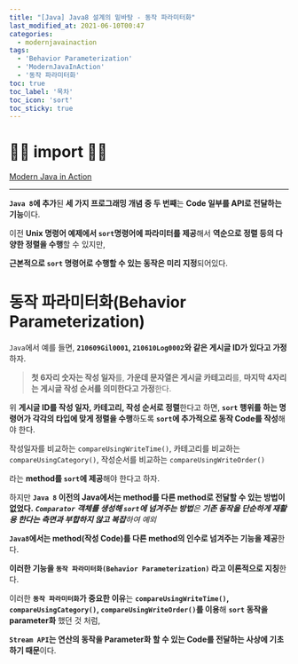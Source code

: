 ```yaml
---
title: "[Java] Java8 설계의 밑바탕 - 동작 파라미터화"
last_modified_at: 2021-06-10T00:47
categories: 
  - modernjavainaction
tags: 
  - 'Behavior Parameterization' 
  - 'ModernJavaInAction' 
  - '동작 파라미터화'
toc: true
toc_label: '목차'
toc_icon: 'sort'
toc_sticky: true
---
```

# 🙆‍♂️ import 🙇‍♂️

[Modern Java in Action](http://www.kyobobook.co.kr/product/detailViewEng.laf?ejkGb=BNT&mallGb=ENG&barcode=9781617293566)

---

**`Java 8`에 추가**된 **세 가지 프로그래밍 개념 중 두 번째**는 **Code 일부를 API로 전달하는 기능**이다.

이전 **Unix 명령어 예제에서 `sort`명령어에 파라미터를 제공**해서 **역순으로 정렬 등의 다양한 정렬을 수행**할 수 있지만, 

**근본적으로 `sort` 명령어로 수행할 수 있는 동작은 미리 지정**되어있다.

# 동작 파라미터화(Behavior Parameterization)

`Java`에서 예를 들면, **`210609Gil0001`, `210610Log0002`와 같은 게시글 ID가 있다고 가정**하자. 

> **첫 6자리 숫자는 작성 일자**를, 
**가운데 문자열은 게시글 카테고리**를, 
**마지막 4자리는 게시글 작성 순서를 의미한다고 가정**한다.

위 **게시글 ID를 작성 일자, 카테고리, 작성 순서로 정렬**한다고 하면,
**`sort` 행위를 하는 명령어가 각각의 타입에 맞게 정렬을 수행**하도록 **`sort`에 추가적으로 동작 Code를 작성**해야 한다.

작성일자를 비교하는 `compareUsingWriteTime()`,
카테고리를 비교하는 `compareUsingCategory()`,
작성순서를 비교하는 `compareUsingWriteOrder()`

라는 **method를 `sort`에 제공**해야 한다고 하자.


하지만 **`Java 8` 이전의 Java에서는 method를 다른 method로 전달할 수 있는 방법이 없었다.**
_**`Comparator` 객체를 생성해 `sort`에 넘겨주는 방법**은 **기존 동작을 단순하게 재활용 한다는 측면과 부합하지 않고 복잡**하여 예외_

**`Java8`에서는 method(작성 Code)를 다른 method의 인수로 넘겨주는 기능을 제공**한다.

**이러한 기능을 `동작 파라미터화(Behavior Parameterization)` 라고 이론적으로 지칭**한다.

이러한 **`동작 파라미터화`가 중요한 이유**는 **`compareUsingWriteTime()`, `compareUsingCategory()`, `compareUsingWriteOrder()`를 이용**해 **`sort` 동작을 parameter화** 했던 것 처럼,

**`Stream API`는 연산의 동작을 Parameter화 할 수 있는 Code를 전달하는 사상에 기초하기 때문**이다.

